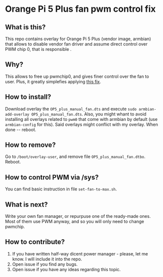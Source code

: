 # Orange Pi 5 Plus fan pwm control fix

## What is this?
This repo contains overlay for Orange Pi 5 Plus (vendor image, armbian) that allows to disable vendor fan driver and assume direct control over PWM chip 0, that is responsible .

## Why?

This allows to free up pwmchip0, and gives finer control over the fan to user. 
Plus, it greatly simplefies applying [this fix](https://github.com/metamot/opi5plus_fan_fix). 

## How to install?

Download overlay the `OP5_plus_manual_fan.dts` and execute `sudo armbian-add-overlay OP5_plus_manual_fan.dts`. 
Also, you might whant to avoid installing all overlays related to `pwm0` that come with armbian by default (use `armbian-config` for this). Said overlays might conflict with my overlay.
When done -- reboot.

## How to remove?

Go to `/boot/overlay-user`, and remove file `OP5_plus_manual_fan.dtbo`. 
Reboot.

## How to control PWM via /sys?

You can find basic instruction in file `set-fan-to-max.sh`.


## What is next?

Write your own fan manager, or repurpuse one of the ready-made ones. Most of them use PWM anyway, and so you will only need to change pwmchip. 

## How to contribute?

1. If you have written half-way dicent power manager - please, let me know. I will include it into the repo.
2. Open issue if you find any bugs.
3. Open issue if you have any ideas regarding this topic. 
